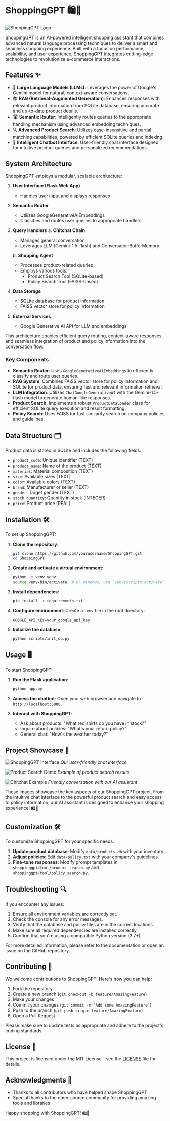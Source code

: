 # ShoppingGPT 🛍️🤖

![ShoppingGPT Logo](public/shoppinggpt_logo.png)

ShoppingGPT is an AI-powered intelligent shopping assistant that combines advanced natural language processing techniques to deliver a smart and seamless shopping experience. Built with a focus on performance, scalability, and user experience, ShoppingGPT integrates cutting-edge technologies to revolutionize e-commerce interactions.

## Features ✨

- 🧠 **Large Language Models (LLMs)**: Leverages the power of Google's Gemini model for natural, context-aware conversations.
- 📚 **RAG (Retrieval-Augmented Generation)**: Enhances responses with relevant product information from SQLite database, ensuring accurate and up-to-date product details.
- 🛣️ **Semantic Router**: Intelligently routes queries to the appropriate handling mechanism using advanced embedding techniques.
- 🔍 **Advanced Product Search**: Utilizes case-insensitive and partial matching capabilities, powered by efficient SQLite queries and indexing.
- 💬 **Intelligent Chatbot Interface**: User-friendly chat interface designed for intuitive product queries and personalized recommendations.


## System Architecture

ShoppingGPT employs a modular, scalable architecture:

1. **User Interface (Flask Web App)**
   - Handles user input and displays responses

2. **Semantic Router**
   - Utilizes GoogleGenerativeAIEmbeddings
   - Classifies and routes user queries to appropriate handlers

3. **Query Handlers**
   a. **Chitchat Chain**
      - Manages general conversation
      - Leverages LLM (Gemini-1.5-flash) and ConversationBufferMemory
   
   b. **Shopping Agent**
      - Processes product-related queries
      - Employs various tools:
        - Product Search Tool (SQLite-based)
        - Policy Search Tool (FAISS-based)

4. **Data Storage**
   - SQLite database for product information
   - FAISS vector store for policy information

5. **External Services**
   - Google Generative AI API for LLM and embeddings

This architecture enables efficient query routing, context-aware responses, and seamless integration of product and policy information into the conversation flow.


### Key Components

- **Semantic Router**: Uses `GoogleGenerativeAIEmbeddings` to efficiently classify and route user queries.
- **RAG System**: Combines FAISS vector store for policy information and SQLite for product data, ensuring fast and relevant information retrieval.
- **LLM Integration**: Utilizes `ChatGoogleGenerativeAI` with the Gemini-1.5-flash model to generate human-like responses.
- **Product Search**: Implements a robust `ProductDataLoader` class for efficient SQLite query execution and result formatting.
- **Policy Search**: Uses FAISS for fast similarity search on company policies and guidelines.

## Data Structure 🗂️

Product data is stored in SQLite and includes the following fields:

- `product_code`: Unique identifier (TEXT)
- `product_name`: Name of the product (TEXT)
- `material`: Material composition (TEXT)
- `size`: Available sizes (TEXT)
- `color`: Available colors (TEXT)
- `brand`: Manufacturer or seller (TEXT)
- `gender`: Target gender (TEXT)
- `stock_quantity`: Quantity in stock (INTEGER)
- `price`: Product price (REAL)

## Installation 🛠️

To set up ShoppingGPT:

1. **Clone the repository**:
    ```bash
    git clone https://github.com/yourusername/ShoppingGPT.git
    cd ShoppingGPT
    ```

2. **Create and activate a virtual environment**:
    ```bash
    python -m venv venv
    source venv/bin/activate  # On Windows, use `venv\Scripts\activate`
    ```

3. **Install dependencies**:
    ```bash
    pip install -r requirements.txt
    ```

4. **Configure environment**:
   Create a `.env` file in the root directory:
   ```
   GOOGLE_API_KEY=your_google_api_key
   ```

5. **Initialize the database**:
    ```bash
    python scripts/init_db.py
    ```

## Usage 🖥️

To start ShoppingGPT:

1. **Run the Flask application**:
   ```bash
   python app.py
   ```

2. **Access the chatbot**:
   Open your web browser and navigate to `http://localhost:5000`.

3. **Interact with ShoppingGPT**:
   - Ask about products: "What red shirts do you have in stock?"
   - Inquire about policies: "What's your return policy?"
   - General chat: "How's the weather today?"

## Project Showcase 📸

![ShoppingGPT Interface](public/interface.png)
*Our user-friendly chat interface*

![Product Search Demo](public/product_search.png)
*Example of product search results*

![Chitchat Example](public/chitchat_example.png)
*Friendly conversation with our AI assistant*

These images showcase the key aspects of our ShoppingGPT project. From the intuitive chat interface to the powerful product search and easy access to policy information, our AI assistant is designed to enhance your shopping experience! 🛍️🤖

## Customization 🛠️

To customize ShoppingGPT for your specific needs:

1. **Update product database**: Modify `data/products.db` with your inventory.
2. **Adjust policies**: Edit `data/policy.txt` with your company's guidelines.
3. **Fine-tune responses**: Modify prompt templates in `shoppinggpt/tool/product_search.py` and `shoppinggpt/tool/policy_search.py`.

## Troubleshooting 🔍

If you encounter any issues:

1. Ensure all environment variables are correctly set.
2. Check the console for any error messages.
3. Verify that the database and policy files are in the correct locations.
4. Make sure all required dependencies are installed correctly.
5. Confirm that you're using a compatible Python version (3.7+).

For more detailed information, please refer to the documentation or open an issue on the GitHub repository.

## Contributing 🤝

We welcome contributions to ShoppingGPT! Here's how you can help:

1. Fork the repository
2. Create a new branch (`git checkout -b feature/AmazingFeature`)
3. Make your changes
4. Commit your changes (`git commit -m 'Add some AmazingFeature'`)
5. Push to the branch (`git push origin feature/AmazingFeature`)
6. Open a Pull Request

Please make sure to update tests as appropriate and adhere to the project's coding standards.

## License 📄

This project is licensed under the MIT License - see the [LICENSE](LICENSE) file for details.

## Acknowledgments 👏

- Thanks to all contributors who have helped shape ShoppingGPT
- Special thanks to the open-source community for providing amazing tools and libraries

Happy shopping with ShoppingGPT! 🛍️🤖
